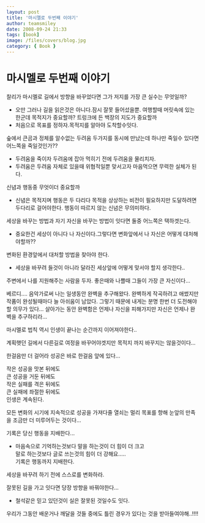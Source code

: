 ```yaml
---
layout: post
title: '마시멜로 두번째 이야기'
author: teamsmiley
date: 2008-09-24 21:33
tags: [book]
image: /files/covers/blog.jpg
category: { Book }
---
```


# 마시멜로 두번째 이야기

찰리가 마시멜로 길에서 방향을 바꾸었다면 그가 저지를 가장 큰 실수는 무엇일까?

- 오만 그러나 길을 읽은것은 아니다.잠시 잘못 들어섰을뿐.
  여행할때 머릿속에 있는 한군데 목적지가 중요할까? 트렁크에 든 백장의 지도가 중요할까
- 처음으로 목표를 정하자.목적지를 알아야 도착할수잇다.

숲에서 큰곰과 정체를 알수없는 두려움 두가지를 동시에 만났는데 하나만 죽일수 있다면 어느쪽을 죽일것인가??

- 두려움을 죽이자 두려움에 잡아 먹히기 전에 두려움을 물리치자.
- 두려움은 두려움 자체로 있을때 위협적일뿐 맞서고자 마음먹으면 무력한 실체가 된다.

신념과 행동중 무엇이더 중요할까

- 신념은 목적지며 행동은 두 다리다 목적을 상상하는 비전이 필요하지만 도달하려면 두다리로 걸어야한다.
  행동이 따르지 않는 신념은 무의미하다.

세상을 바꾸는 방법과 자기 자신을 바꾸는 방법이 잇다면 둘중 어느쪽은 택하겟는다.

- 중요한건 세상이 아니다 나 자신이다.그렇다면 변화앞에서 나 자신은 어떻게 대처해야할까??

변화된 환경앞에서 대처할 방법을 찾아야 한다.

- 세상을 바꾸려 들것이 아니라 달라진 세상앞에 어떻게 맞서야 할지 생각한다..

주변에서 나를 지원해주는 사람을 두자.
좋은때와 나쁠때 그들이 가장 큰 자신이다...

베르디....
음악가로써 나는 일생동안 완벽을 추구해왔다. 완벽하게 작곡하려고 애썼지만 작품이 완성될때마다 늘 아쉬움이 남았다.
그렇기 때문에 내게는 분명 한번 더 도전해야 할 의무가 있다...
살아가는 동안 완벽함은 언제나 자신을 피해가지만 자신은 언제나 완벽을 추구하리라...

마시멜로 법칙 역시 인생이 끝나는 순간까지 이어져야한다..

계획햇던 길에서 다른길로 여정을 바꾸어야겟지만 목적지 까지 바꾸지는 않을것이다...

한걸음만 더 걸어라 성공은 바로 한걸음 앞에 있다...

작은 성공을 맛본 뒤에도  
큰 성공을 거둔 뒤에도  
작은 실패를 격은 뒤에도  
큰 실패에 좌절한 뒤에도  
인생은 계속된다.

모든 변화의 시기에 지속적으로 성공을 가져다줄 열쇠는
멀리 목표를 향해 눈앞의 만족을 조금만 더 미루어두는 것이다...

기록은 당신 행동을 지배한다...

- 마음속으로 기억하는것보다 말을 하는것이 더 힘이 더 크고  
  말로 하는것보다 글로 쓰는것의 힘이 더 강해요.....  
  기록은 행동까지 지배한다.

세상을 바꾸려 하기 전에 스스로를 변화하라.

잘못된 길을 가고 잇다면 당장 방향을 바꿔야한다...

- 철석같은 믿고 있던것이 실은 잘못된 것일수도 잇다.

우리가 그동안 배운거나 깨달을 것들 중에도 틀린 경우가 있다는 것을 받아들여야해..!!!!
